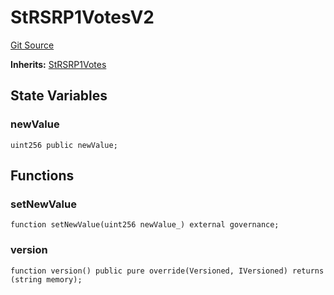 # StRSRP1VotesV2
[Git Source](https://github.com/larrythecucumber321/protocol/blob/77d337b8595ba96d069ded321419b36a61984170/contracts/plugins/mocks/upgrades/StRSRV2.sol)

**Inherits:**
[StRSRP1Votes](/tools/docgen/src/contracts/p1/StRSRVotes.sol/contract.StRSRP1Votes.md)


## State Variables
### newValue

```solidity
uint256 public newValue;
```


## Functions
### setNewValue


```solidity
function setNewValue(uint256 newValue_) external governance;
```

### version


```solidity
function version() public pure override(Versioned, IVersioned) returns (string memory);
```

